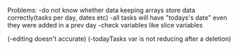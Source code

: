 Problems:
-do not know whether data keeping arrays store data correctly(tasks per day, dates etc)
-all tasks will have "todays's date" even they were added in a prev day
-check variables like slice variables

(-editing doesn't accurate)
(-todayTasks var is not reducing after a deletion)
